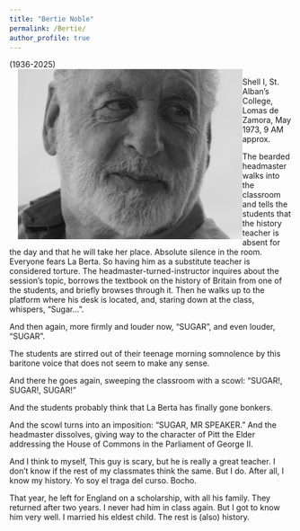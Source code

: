 ```yaml
---
title: "Bertie Noble"
permalink: /Bertie/
author_profile: true
---
```


(1936-2025)<br>
<img src="/images/Bertie.png" align="left" style="margin-left: 15px; width: 400px;" />




Shell I, St. Alban’s College, Lomas de Zamora, May 1973, 9 AM approx.

The bearded headmaster walks into the classroom and tells the students that the history teacher is absent for the day and that he will take her place. Absolute silence in the room. Everyone fears La Berta. So having him as a substitute teacher is considered torture. The headmaster-turned-instructor inquires about the session’s topic, borrows the textbook on the history of Britain from one of the students, and briefly browses through it. Then he walks up to the platform where his desk is located, and, staring down at the class, whispers, “Sugar…”.

And then again, more firmly and louder now, “SUGAR”, and even louder, “SUGAR”.

The students are stirred out of their teenage morning somnolence by this baritone voice that does not seem to make any sense.

And there he goes again, sweeping the classroom with a scowl: “SUGAR!, SUGAR!, SUGAR!”

And the students probably think that La Berta has finally gone bonkers.

And the scowl turns into an imposition: “SUGAR, MR SPEAKER.” And the headmaster dissolves, giving way to the character of Pitt the Elder addressing the House of Commons in the Parliament of George II.

And I think to myself, This guy is scary, but he is really a great teacher. I don’t know if the rest of my classmates think the same. But I do. After all, I know my history. Yo soy el traga del curso. Bocho.

That year, he left for England on a scholarship, with all his family. They returned after two years. I never had him in class again. But I got to know him very well. I married his eldest child. The rest is (also) history.
